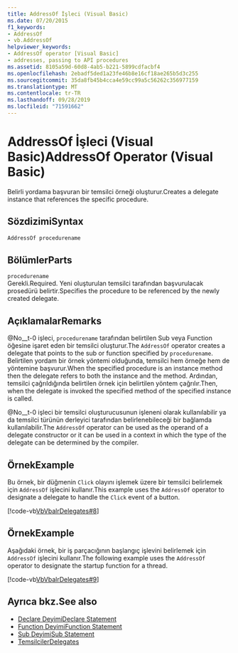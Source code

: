 ```yaml
---
title: AddressOf İşleci (Visual Basic)
ms.date: 07/20/2015
f1_keywords:
- AddressOf
- vb.AddressOf
helpviewer_keywords:
- AddressOf operator [Visual Basic]
- addresses, passing to API procedures
ms.assetid: 8105a59d-60d8-4ab5-b221-5899cdfacbf4
ms.openlocfilehash: 2ebadf5ded1a23fe46b8e16cf18ae265b5d3c255
ms.sourcegitcommit: 35da8fb45b4cca4e59cc99a5c56262c356977159
ms.translationtype: MT
ms.contentlocale: tr-TR
ms.lasthandoff: 09/28/2019
ms.locfileid: "71591662"
---
```

# <a name="addressof-operator-visual-basic"></a><span data-ttu-id="830bc-102">AddressOf İşleci (Visual Basic)</span><span class="sxs-lookup"><span data-stu-id="830bc-102">AddressOf Operator (Visual Basic)</span></span>
<span data-ttu-id="830bc-103">Belirli yordama başvuran bir temsilci örneği oluşturur.</span><span class="sxs-lookup"><span data-stu-id="830bc-103">Creates a delegate instance that references the specific procedure.</span></span>  
  
## <a name="syntax"></a><span data-ttu-id="830bc-104">Sözdizimi</span><span class="sxs-lookup"><span data-stu-id="830bc-104">Syntax</span></span>  
  
```vb  
AddressOf procedurename  
```  
  
## <a name="parts"></a><span data-ttu-id="830bc-105">Bölümler</span><span class="sxs-lookup"><span data-stu-id="830bc-105">Parts</span></span>  
 `procedurename`  
 <span data-ttu-id="830bc-106">Gerekli.</span><span class="sxs-lookup"><span data-stu-id="830bc-106">Required.</span></span> <span data-ttu-id="830bc-107">Yeni oluşturulan temsilci tarafından başvurulacak prosedürü belirtir.</span><span class="sxs-lookup"><span data-stu-id="830bc-107">Specifies the procedure to be referenced by the newly created delegate.</span></span>  
  
## <a name="remarks"></a><span data-ttu-id="830bc-108">Açıklamalar</span><span class="sxs-lookup"><span data-stu-id="830bc-108">Remarks</span></span>  
 <span data-ttu-id="830bc-109">@No__t-0 işleci, `procedurename` tarafından belirtilen Sub veya Function öğesine işaret eden bir temsilci oluşturur.</span><span class="sxs-lookup"><span data-stu-id="830bc-109">The `AddressOf` operator creates a delegate that points to the sub or function specified by `procedurename`.</span></span> <span data-ttu-id="830bc-110">Belirtilen yordam bir örnek yöntemi olduğunda, temsilci hem örneğe hem de yöntemine başvurur.</span><span class="sxs-lookup"><span data-stu-id="830bc-110">When the specified procedure is an instance method then the delegate refers to both the instance and the method.</span></span> <span data-ttu-id="830bc-111">Ardından, temsilci çağrıldığında belirtilen örnek için belirtilen yöntem çağrılır.</span><span class="sxs-lookup"><span data-stu-id="830bc-111">Then, when the  delegate is invoked the specified method of the specified instance is called.</span></span>  
  
 <span data-ttu-id="830bc-112">@No__t-0 işleci bir temsilci oluşturucusunun işleneni olarak kullanılabilir ya da temsilci türünün derleyici tarafından belirlenebileceği bir bağlamda kullanılabilir.</span><span class="sxs-lookup"><span data-stu-id="830bc-112">The `AddressOf` operator can be used as the operand of a delegate constructor or it can be used in a context in which the type of the delegate can be determined by the compiler.</span></span>  
  
## <a name="example"></a><span data-ttu-id="830bc-113">Örnek</span><span class="sxs-lookup"><span data-stu-id="830bc-113">Example</span></span>  
 <span data-ttu-id="830bc-114">Bu örnek, bir düğmenin `Click` olayını işlemek üzere bir temsilci belirlemek için `AddressOf` işlecini kullanır.</span><span class="sxs-lookup"><span data-stu-id="830bc-114">This example uses the `AddressOf` operator to designate a delegate to handle the `Click` event of a button.</span></span>  
  
 [!code-vb[VbVbalrDelegates#8](~/samples/snippets/visualbasic/VS_Snippets_VBCSharp/VbVbalrDelegates/VB/Class1.vb#8)]  
  
## <a name="example"></a><span data-ttu-id="830bc-115">Örnek</span><span class="sxs-lookup"><span data-stu-id="830bc-115">Example</span></span>  
 <span data-ttu-id="830bc-116">Aşağıdaki örnek, bir iş parçacığının başlangıç işlevini belirlemek için `AddressOf` işlecini kullanır.</span><span class="sxs-lookup"><span data-stu-id="830bc-116">The following example uses the `AddressOf` operator to designate the startup function for a thread.</span></span>  
  
 [!code-vb[VbVbalrDelegates#9](~/samples/snippets/visualbasic/VS_Snippets_VBCSharp/VbVbalrDelegates/VB/Class1.vb#9)]  
  
## <a name="see-also"></a><span data-ttu-id="830bc-117">Ayrıca bkz.</span><span class="sxs-lookup"><span data-stu-id="830bc-117">See also</span></span>

- [<span data-ttu-id="830bc-118">Declare Deyimi</span><span class="sxs-lookup"><span data-stu-id="830bc-118">Declare Statement</span></span>](../../../visual-basic/language-reference/statements/declare-statement.md)
- [<span data-ttu-id="830bc-119">Function Deyimi</span><span class="sxs-lookup"><span data-stu-id="830bc-119">Function Statement</span></span>](../../../visual-basic/language-reference/statements/function-statement.md)
- [<span data-ttu-id="830bc-120">Sub Deyimi</span><span class="sxs-lookup"><span data-stu-id="830bc-120">Sub Statement</span></span>](../../../visual-basic/language-reference/statements/sub-statement.md)
- [<span data-ttu-id="830bc-121">Temsilciler</span><span class="sxs-lookup"><span data-stu-id="830bc-121">Delegates</span></span>](../../../visual-basic/programming-guide/language-features/delegates/index.md)
